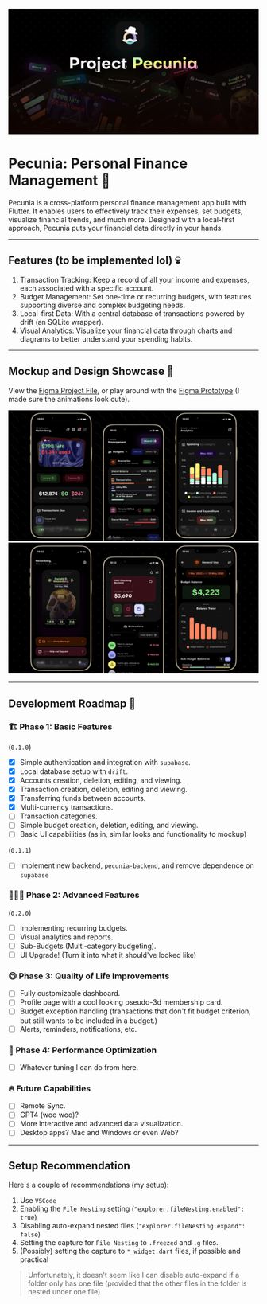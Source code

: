 ![Pecunia Banner](/assets/readme/Banner%20V2.png)

# Pecunia: Personal Finance Management 💸

Pecunia is a cross-platform personal finance management app built with Flutter. It enables users to effectively track their expenses, set budgets, visualize financial trends, and much more. Designed with a local-first approach, Pecunia puts your financial data directly in your hands.

---

## Features (to be implemented lol) 💀

1. Transaction Tracking: Keep a record of all your income and expenses, each associated with a specific account.
2. Budget Management: Set one-time or recurring budgets, with features supporting diverse and complex budgeting needs.
3. Local-first Data: With a central database of transactions powered by drift (an SQLite wrapper).
4. Visual Analytics: Visualize your financial data through charts and diagrams to better understand your spending habits.

---

## Mockup and Design Showcase 📱

View the [Figma Project File](https://www.figma.com/file/eSFHv1qQIq0d7z23L45xiK/Project-Pecunia?type=design&node-id=909%3A3488&t=yNe4EOVObaxCtKNY-1), or play around with the [Figma Prototype](https://www.figma.com/proto/eSFHv1qQIq0d7z23L45xiK/Project-Pecunia?page-id=775%3A1156&type=design&node-id=787-617&viewport=876%2C191%2C0.97&scaling=scale-down&starting-point-node-id=787%3A617) (I made sure the animations look cute).

![Mockup 1](/assets/readme/Mockup%20Group%201.png)
![Mockup 2](/assets/readme/Mockup%20Group%202.png)

---

## Development Roadmap 🚀

### 🏗️ Phase 1: Basic Features

(`0.1.0`)

- [x] Simple authentication and integration with `supabase`.
- [x] Local database setup with `drift`.
- [x] Accounts creation, deletion, editing, and viewing.
- [x] Transaction creation, deletion, editing and viewing.
- [x] Transferring funds between accounts.
- [x] Multi-currency transactions.
- [ ] Transaction categories.
- [ ] Simple budget creation, deletion, editing, and viewing.
- [ ] Basic UI capabilities (as in, similar looks and functionality to mockup) 

(`0.1.1`)

- [ ] Implement new backend, `pecunia-backend`, and remove dependence on `supabase`

### 🧑🏼‍💻 Phase 2: Advanced Features

(`0.2.0`)

- [ ] Implementing recurring budgets.
- [ ] Visual analytics and reports.
- [ ] Sub-Budgets (Multi-category budgeting).
- [ ] UI Upgrade! (Turn it into what it should've looked like)

### 😋 Phase 3: Quality of Life Improvements

- [ ] Fully customizable dashboard.
- [ ] Profile page with a cool looking pseudo-3d membership card.
- [ ] Budget exception handling (transactions that don't fit budget criterion, but still wants to be included in a budget.)
- [ ] Alerts, reminders, notifications, etc.

### 💨 Phase 4: Performance Optimization

- [ ] Whatever tuning I can do from here.

### 🔥 Future Capabilities

- [ ] Remote Sync.
- [ ] GPT4 (woo woo)?
- [ ] More interactive and advanced data visualization.
- [ ] Desktop apps? Mac and Windows or even Web?

---
## Setup Recommendation
Here's a couple of recommendations (my setup):

1. Use `VSCode`
2. Enabling the `File Nesting` setting (`"explorer.fileNesting.enabled": true`)
3. Disabling auto-expand nested files (`"explorer.fileNesting.expand": false`)
4. Setting the capture for `File Nesting` to `.freezed` and `.g` files.
5. (Possibly) setting the capture to `*_widget.dart` files, if possible and practical

> Unfortunately, it doesn't seem like I can disable auto-expand if a folder only has one file (provided that the other files in the folder is nested under one file)